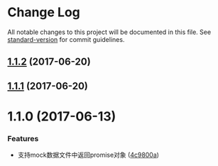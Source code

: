 # Change Log

All notable changes to this project will be documented in this file. See [standard-version](https://github.com/conventional-changelog/standard-version) for commit guidelines.

<a name="1.1.2"></a>
## [1.1.2](https://github.com/packingjs/packing-template-html/compare/v1.1.1...v1.1.2) (2017-06-20)



<a name="1.1.1"></a>
## [1.1.1](https://github.com/packingjs/packing-template-html/compare/v1.1.0...v1.1.1) (2017-06-20)



<a name="1.1.0"></a>
# 1.1.0 (2017-06-13)


### Features

* 支持mock数据文件中返回promise对象 ([4c9800a](https://github.com/packingjs/packing-template-html/commit/4c9800a))

